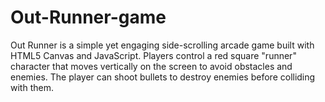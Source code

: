 # Out-Runner-game
Out Runner is a simple yet engaging side-scrolling arcade game built with HTML5 Canvas and JavaScript. Players control a red square "runner" character that moves vertically on the screen to avoid obstacles and enemies. The player can shoot bullets to destroy enemies before colliding with them.
